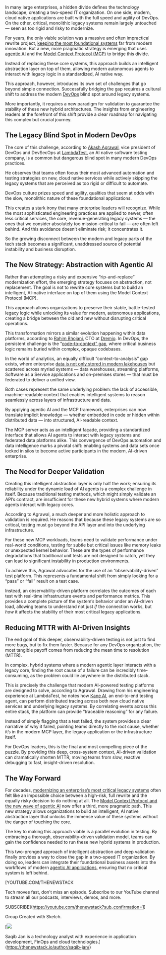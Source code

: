 In many large enterprises, a hidden divide defines the technology landscape, creating a two-speed IT organization. On one side, modern, cloud native applications are built with the full speed and agility of DevOps. On the other, critical, monolithic legacy systems remain largely untouched — seen as too rigid and risky to modernize.

For years, the only viable solution was a massive and often impractical rewrite project, [keeping the most foundational systems](https://thenewstack.io/werner-vogels-6-lessons-for-keeping-systems-simple/) far from modern innovation. But a new, more pragmatic strategy is emerging that uses [agentic AI](https://thenewstack.io/ready-or-not-agentic-ai-is-disrupting-corporate-landscapes/) and the [Model Context Protocol (MCP)](https://thenewstack.io/is-model-context-protocol-the-new-api/) to bridge this divide.

Instead of replacing these core systems, this approach builds an intelligent abstraction layer on top of them, allowing modern autonomous agents to interact with legacy logic in a standardized, AI native way.

This approach, however, introduces its own set of challenges that go beyond simple connection. Successfully bridging the gap requires a cultural shift to address the modern [DevOps](https://thenewstack.io/introduction-to-devops/) blind spot around legacy systems.

More importantly, it requires a new paradigm for validation to guarantee the stability of these new hybrid architectures. The insights from engineering leaders at the forefront of this shift provide a clear roadmap for navigating this complex but crucial journey.

## The Legacy Blind Spot in Modern DevOps

The core of this challenge, according to [Akash Agrawal](http://linkedin.com/in/akashmagrawal), vice president of DevOps and DevSecOps at [LambdaTest](https://www.lambdatest.com/), an AI native software testing company, is a common but dangerous blind spot in many modern DevOps practices.

He observes that teams often focus their most advanced automation and testing strategies on new, cloud native services while actively skipping the legacy systems that are perceived as too rigid or difficult to automate.

DevOps culture prizes speed and agility, qualities that seem at odds with the slow, monolithic nature of these foundational applications.

This creates a stark irony that many enterprise leaders will recognize. While the most sophisticated engineering practices are applied to newer, often less critical services, the core, revenue-generating legacy systems — the ones that we consider absolutely too mission-critical to fail — are often left behind. And this avoidance doesn’t eliminate risk; it concentrates it.

So the growing disconnect between the modern and legacy parts of the tech stack becomes a significant, unaddressed source of potential instability and business disruption.

## The New Strategy: Abstraction with Agentic AI

Rather than attempting a risky and expensive “rip-and-replace” modernization effort, the emerging strategy focuses on abstraction, not replacement. The goal is not to rewrite core systems but to build an intelligent, AI-native interface on top of them using the Model Context Protocol (MCP).

This approach allows organizations to preserve their stable, battle-tested legacy logic while unlocking its value for modern, autonomous applications, creating a bridge between the old and new without disrupting critical operations.

This transformation mirrors a similar evolution happening within data platforms, according to [Rahim Bhojani](https://www.linkedin.com/in/rahimb), CTO at [Dremio](https://www.dremio.com/). In DevOps, the persistent challenge is the “[code-to-context” gap](https://optimizing.cloud/how-mcp-bridges-the-code-to-context-gap-in-the-enterprise/), where critical business logic remains buried within complex, opaque codebases.

In the world of analytics, an equally difficult “context-to-analysis” gap exists, where enterprise [data is not only stored in modern lakehouses](https://thenewstack.io/the-architects-guide-to-the-modern-data-stack/) but scattered across myriad systems — data warehouses, streaming platforms, Software as a Service applications and on-premises stores — that must be federated to deliver a unified view.

Both cases represent the same underlying problem: the lack of accessible, machine-readable context that enables intelligent systems to reason seamlessly across layers of infrastructure and data.

By applying agentic AI and the MCP framework, enterprises can now translate implicit knowledge — whether embedded in code or hidden within distributed data — into structured, AI-readable context.

The MCP server acts as an intelligent façade, providing a standardized interface that allows AI agents to interact with legacy systems and federated data platforms alike. This convergence of DevOps automation and data intelligence marks a pivotal shift: enabling systems and data sets once locked in silos to become active participants in the modern, AI-driven enterprise.

## The Need for Deeper Validation

Creating this intelligent abstraction layer is only half the work; ensuring its reliability under the dynamic load of AI agents is a complex challenge in itself. Because traditional testing methods, which might simply validate an API’s contract, are insufficient for these new hybrid systems where modern agents interact with legacy cores.

According to Agrawal, a much deeper and more holistic approach to validation is required. He reasons that because these legacy systems are so critical, testing must go beyond the API layer and into the underlying infrastructure.

For these new MCP workloads, teams need to validate performance under real-world conditions, testing for subtle but critical issues like memory leaks or unexpected kernel behavior. These are the types of performance degradations that traditional unit tests are not designed to catch, yet they can lead to significant instability in production environments.

To achieve this, Agrawal advocates for the use of an “observability-driven” test platform. This represents a fundamental shift from simply looking for a “pass” or “fail” result on a test case.

Instead, an observability-driven platform correlates the outcomes of each test with real-time infrastructure events and performance metrics. This provides a complete picture of the system’s behavior under an AI-driven load, allowing teams to understand not just *if* the connection works, but *how* it affects the stability of their most critical legacy applications.

## Reducing MTTR with AI-Driven Insights

The end goal of this deeper, observability-driven testing is not just to find more bugs, but to fix them faster. Because for any DevOps organization, the most tangible payoff comes from reducing the mean time to resolution (MTTR).

In complex, hybrid systems where a modern agentic layer interacts with a legacy core, finding the root cause of a failure can be incredibly time-consuming, as the problem could lie anywhere in the distributed stack.

This is precisely the challenge that modern AI-powered testing platforms are designed to solve, according to Agrawal. Drawing from his engineering experience at LambdaTest, he notes how [Kane AI](https://www.lambdatest.com/kane-ai), an end-to-end testing agent, can perform distributed tracing across both new cloud native services and underlying legacy systems. By correlating events across this entire stack, the platform can provide “traceable reasoning” for any failure.

Instead of simply flagging that a test failed, the system provides a clear narrative of why it failed, pointing teams directly to the root cause, whether it’s in the modern MCP layer, the legacy application or the infrastructure itself.

For DevOps leaders, this is the final and most compelling piece of the puzzle. By providing this deep, cross-system context, AI-driven validation can dramatically shorten MTTR, moving teams from slow, reactive debugging to fast, insight-driven resolution.

## The Way Forward

For decades, [modernizing an enterprise’s most critical legacy systems](https://thenewstack.io/how-ai-can-speed-up-modernization-of-your-legacy-it-systems/) often felt like an impossible choice between a high-risk, full rewrite and the equally risky decision to do nothing at all. The [Model Context Protocol and the new wave of agentic AI](https://thenewstack.io/model-context-protocol-a-primer-for-the-developers/) now offer a third, more pragmatic path. This new strategy allows organizations to build an intelligent, AI native abstraction layer that unlocks the immense value of these systems without the danger of touching the core.

The key to making this approach viable is a parallel evolution in testing. By embracing a thorough, observability-driven validation model, teams can gain the confidence needed to run these new hybrid systems in production.

This two-pronged approach of intelligent abstraction and deep validation finally provides a way to close the gap in a two-speed IT organization. By doing so, leaders can integrate their foundational business assets into the workflows of modern [agentic AI applications](https://optimizing.cloud/model-context-protocol-mcp-application-agentic-ai-development/), ensuring that no critical system is left behind.

[YOUTUBE.COM/THENEWSTACK

Tech moves fast, don't miss an episode. Subscribe to our YouTube
channel to stream all our podcasts, interviews, demos, and more.

SUBSCRIBE](https://youtube.com/thenewstack?sub_confirmation=1)

Group
Created with Sketch.

[![](https://thenewstack.io/wp-content/uploads/2025/10/85eac203-cropped-f9e1bb76-screenshot-2025-10-27-at-2.36.21%E2%80%AFpm-600x600.png)

Saqib Jan is a technology analyst with experience in application development, FinOps and cloud technologies.](https://thenewstack.io/author/saqib-jan/)